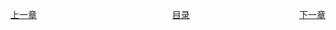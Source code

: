 <span style="float:left;display:inline-block;">[上一章](Day19.md)</span>
<span style="margin-left:43%">[目录](SUMMARY.md)</span>
<span style="float:right;">[下一章](Day21.md)</span>